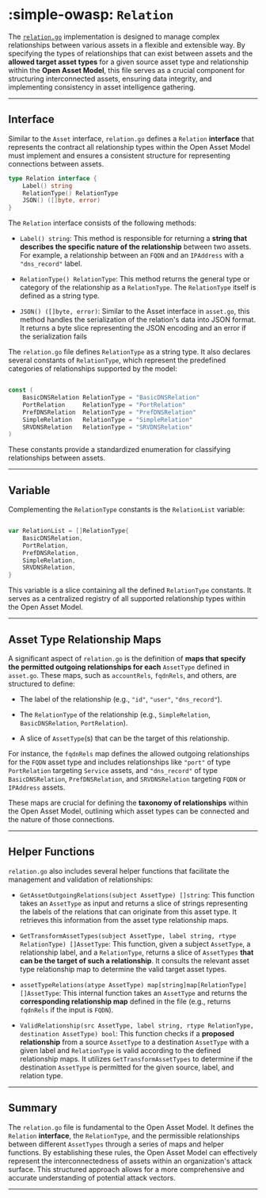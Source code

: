 # :simple-owasp: `Relation`

The [`relation.go`](https://github.com/owasp-amass/open-asset-model/blob/master/relation.go) implementation is designed to manage complex relationships between various assets in a flexible and extensible way. By specifying the types of relationships that can exist between assets and the **allowed target asset types** for a given source asset type and relationship within the **Open Asset Model**, this file serves as a crucial component for structuring interconnected assets, ensuring data integrity, and implementing consistency in asset intelligence gathering.

---

## Interface

Similar to the `Asset` interface, `relation.go` defines a `Relation` **interface** that represents the contract all relationship types within the Open Asset Model must implement and ensures a consistent structure for representing connections between assets.

```go
type Relation interface {
    Label() string
	RelationType() RelationType
	JSON() ([]byte, error)
}
```

The `Relation` interface consists of the following methods:

- `Label() string`: This method is responsible for returning a **string that describes the specific nature of the relationship** between two assets. For example, a relationship between an `FQDN` and an `IPAddress` with a `"dns_record"` label.

- `RelationType() RelationType`: This method returns the general type or category of the relationship as a `RelationType`. The `RelationType` itself is defined as a string type.

- `JSON() ([]byte, error)`: Similar to the Asset interface in `asset.go`, this method handles the serialization of the relation's data into JSON format. It returns a byte slice representing the JSON encoding and an error if the serialization fails

The `relation.go` file defines `RelationType` as a string type. It also declares several constants of `RelationType`, which represent the predefined categories of relationships supported by the model:

```go

const (
    BasicDNSRelation RelationType = "BasicDNSRelation"
	PortRelation     RelationType = "PortRelation"
	PrefDNSRelation  RelationType = "PrefDNSRelation"
	SimpleRelation   RelationType = "SimpleRelation"
	SRVDNSRelation   RelationType = "SRVDNSRelation"
)
```

These constants provide a standardized enumeration for classifying relationships between assets.

---

## Variable

Complementing the `RelationType` constants is the `RelationList` variable:

```go

var RelationList = []RelationType{
	BasicDNSRelation,
	PortRelation,
	PrefDNSRelation,
	SimpleRelation,
	SRVDNSRelation,
}
```

This variable is a slice containing all the defined `RelationType` constants. It serves as a centralized registry of all supported relationship types within the Open Asset Model.

---

## Asset Type Relationship Maps

A significant aspect of `relation.go` is the definition of **maps that specify the permitted outgoing relationships for each** `AssetType` defined in `asset.go`. These maps, such as `accountRels`, `fqdnRels`, and others, are structured to define:

- The label of the relationship (e.g., `"id"`, `"user"`, `"dns_record"`).

- The `RelationType` of the relationship (e.g., `SimpleRelation`, `BasicDNSRelation`, `PortRelation`).

- A slice of `AssetType`(s) that can be the target of this relationship.

For instance, the `fqdnRels` map defines the allowed outgoing relationships for the `FQDN` asset type and includes relationships like `"port"` of type `PortRelation` targeting `Service` assets, and `"dns_record"` of type `BasicDNSRelation`, `PrefDNSRelation`, and `SRVDNSRelation` targeting `FQDN` or `IPAddress` assets.

These maps are crucial for defining the **taxonomy of relationships** within the Open Asset Model, outlining which asset types can be connected and the nature of those connections.

---

## Helper Functions 

`relation.go` also includes several helper functions that facilitate the management and validation of relationships:

- `GetAssetOutgoingRelations(subject AssetType) []string`: This function takes an `AssetType` as input and returns a slice of strings representing the labels of the relations that can originate from this asset type. It retrieves this information from the asset type relationship maps.

- `GetTransformAssetTypes(subject AssetType, label string, rtype RelationType) []AssetType`: This function, given a subject `AssetType`, a relationship label, and a `RelationType`, returns a slice of `AssetTypes` **that can be the target of such a relationship**. It consults the relevant asset type relationship map to determine the valid target asset types.

- `assetTypeRelations(atype AssetType) map[string]map[RelationType][]AssetType`: This internal function takes an `AssetType` and returns the **corresponding relationship map** defined in the file (e.g., returns `fqdnRels` if the input is `FQDN`).

- `ValidRelationship(src AssetType, label string, rtype RelationType, destination AssetType) bool`: This function checks if a **proposed relationship** from a source `AssetType` to a destination `AssetType` with a given label and `RelationType` is valid according to the defined relationship maps. It utilizes `GetTransformAssetTypes` to determine if the destination `AssetType` is permitted for the given source, label, and relation type.

---

## Summary

The `relation.go` file is fundamental to the Open Asset Model. It defines the `Relation` **interface**, the `RelationType`, and the permissible relationships between different `AssetTypes` through a series of maps and helper functions. By establishing these rules, the Open Asset Model can effectively represent the interconnectedness of assets within an organization's attack surface. This structured approach allows for a more comprehensive and accurate understanding of potential attack vectors.

---
